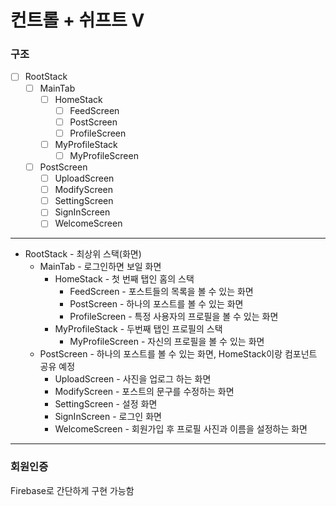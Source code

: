 # 컨트롤 + 쉬프트 V

### 구조

- [ ] RootStack
  - [ ] MainTab
    - [ ] HomeStack
      - [ ] FeedScreen
      - [ ] PostScreen
      - [ ] ProfileScreen
    - [ ] MyProfileStack
      - [ ] MyProfileScreen
  - [ ] PostScreen
    - [ ] UploadScreen
    - [ ] ModifyScreen
    - [ ] SettingScreen
    - [ ] SignInScreen
    - [ ] WelcomeScreen

---

- RootStack - 최상위 스택(화면)
  - MainTab - 로그인하면 보일 화면
    - HomeStack - 첫 번째 탭인 홈의 스택
      - FeedScreen - 포스트들의 목록을 볼 수 있는 화면
      - PostScreen - 하나의 포스트를 볼 수 있는 화면
      - ProfileScreen - 특정 사용자의 프로필을 볼 수 있는 화면
    - MyProfileStack - 두번째 탭인 프로필의 스택
      - MyProfileScreen - 자신의 프로필을 볼 수 있는 화면
  - PostScreen - 하나의 포스트를 볼 수 있는 화면, HomeStack이랑 컴포넌트 공유 예정
    - UploadScreen - 사진을 업로그 하는 화면
    - ModifyScreen - 포스트의 문구를 수정하는 화면
    - SettingScreen - 설정 화면
    - SignInScreen - 로그인 화면
    - WelcomeScreen - 회원가입 후 프로필 사진과 이름을 설정하는 화면

---

### 회원인증

Firebase로 간단하게 구현 가능함
